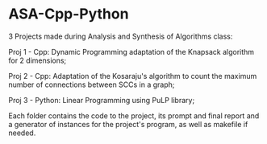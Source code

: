 # ASA-Cpp-Python

3 Projects made during Analysis and Synthesis of Algorithms class:

Proj 1 - Cpp: Dynamic Programming adaptation of the Knapsack algorithm for 2 dimensions;

Proj 2 - Cpp: Adaptation of the Kosaraju's algorithm to count the maximum number of connections between SCCs in a graph;

Proj 3 - Python: Linear Programming using PuLP library;

Each folder contains the code to the project, its prompt and final report and a generator of instances for the project's program, as well as makefile if needed.
